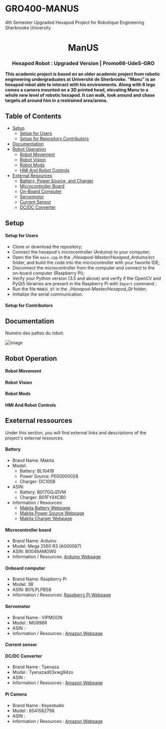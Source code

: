 # GRO400-MANUS
4th Semester Upgraded Hexapod Project for Robotique Engineering Sherbrooke University

<div id="ManUS" align="center">
    <h1>ManUS</h1>
    <h3>Hexapod Robot : Upgraded Version | Promo66-UdeS-GRO</h3>
</div>

**This academic project is based on an older academic project from robotic engineering undergraduates at Université de Sherbrooke. "Manu" is an hexapod robot able to interact with his environments. Along with 6 legs comes a camera mounted on a 3D printed head, elevating Manu to a whole new level of robotic hexapod. It can walk, look around and chase targets all around him in a restrained area/arena.**

## Table of Contents
- [Setup](#Setup)
    - [Setup for Users](#SetupUsers)
    - [Setup for Repository Contributors](#SetupContrib)
- [Documentation](#Documentation)
- [Robot Operation](#Operation)
    - [Robot Movement](#Movement)
    - [Robot Vision](#Vision)
    - [Robot Mods](#Mods)
    - [HMI And Robot Controls](#Controls)
- [External Resources](#Resources)
    - [Battery, Power Source, and Charger](#Battery)
    - [Microcontroller Board](#Controller)
    - [On-Board Computer](#Computer)
    - [Servomotor](#Servo)
    - [Current Sensor](#Current)
    - [DC/DC Converter](#DCDC)

## <a id="Setup"></a>Setup

#### <a id="SetupUsers"></a>Setup for Users

- Clone or download the repository;
- Connect the hexapod's microcontroller (Arduino) to your computer;
- Open the file ```main.cpp``` in the *./Hexapod-Master/Hexapod_Arduino/src* folder, and build the code into the microcontroller with your favorite IDE;
- Disconnect the microcontroller from the computer and connect to the on-board computer (Raspberry Pi);
- Verify your Python version (3.5 and above) and verify if the OpenCV and PyQt5 librairies are present in the Raspberry Pi with ```Import``` command ;
- Run the file ```MANUS_QT``` in the *./Hexapod-Master/Hexapod_Qt* folder;
- Initialize the serial communication.

#### <a id="SetupContrib"></a>Setup for Contributors

## <a id="Documentation"></a>Documentation
Numéro des pattes du robot:

![image](https://user-images.githubusercontent.com/48064854/157464345-55dbc51c-fd1a-4533-8910-a199ca5e8740.png)

## <a id="Operation"></a>Robot Operation

#### <a id="Movement"></a>Robot Movement

#### <a id="Vision"></a>Robot Vision

#### <a id="Mods"></a>Robot Mods

#### <a id="Controls"></a>HMI And Robot Controls

## <a id="Ressources"></a>Exeternal ressources

Under this section, you will find external links and descriptions of the project's external resources.

#### <a id="Battery"></a>Battery

- Brand Name: Makita
- Model:
    - Battery: BL1041B
    - Power Source: PE00000028
    - Charger: DC10SB
- ASIN:
    - Battery: B017GQJDVM
    - Charger: B01FY4XCB0
- Information / Resources:
    - [Makita Battery Webpage](https://www.makitatools.com/products/details/BL1041B)
    - [Makita Power Source Webpage](https://www.makitatools.com/products/details/PE00000028)
    - [Makita Charger Webpage](https://www.makitatools.com/products/details/DC10SB)

#### <a id="Controller"></a>Microcontroller board

- Brand Name: Arduino
- Model: Mega 2560 R3 (A000067)
- ASIN: B0046AMGW0
- Information / Resources: [Arduino Webpage](https://store.arduino.cc/mega-2560-r3)

#### <a id="Computer"></a>Onboard computer

- Brand Name: Raspberry Pi
- Model: 3B
- ASIN: B01LPLPBS8
- Information / Resources: [Raspberry Pi Webpage](https://www.raspberrypi.org/products/raspberry-pi-3-model-b/)

#### <a id="Servo"></a>Servomotor

- Brand Name : VIPMOON
- Model : MG996R
- ASIN :
- Information / Resources : [Amazon Webpage](https://www.amazon.ca/-/fr/gp/product/B07VT5T9JC/ref=ewc_pr_img_1?smid=A2FI4MJY3VQVX5&psc=1)

#### <a id="Current"></a>Current sensor

#### <a id="DCDC"></a>DC/DC Converter

- Brand Name : Tyenaza
- Model : Tyenazad03xwg94zo
- ASIN :
- Information / Resources : [Amazon Webpage](https://www.amazon.ca/gp/product/B097QT54C7/ref=ppx_yo_dt_b_asin_title_o02_s00?ie=UTF8&amp&psc=1)

#### <a id="Camera"></a>Pi Camera

- Brand Name : Keyestudio
- Model : 8541582798
- ASIN :
- Information / Resources : [Amazon Webpage](https://www.amazon.ca/gp/product/B073RCXGQS/ref=ppx_yo_dt_b_asin_title_o01_s00?ie=UTF8&psc=1)

